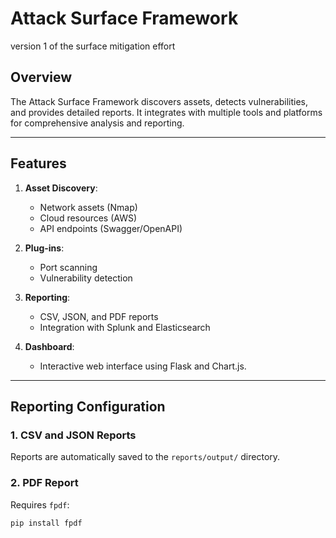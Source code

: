 # Attack Surface Framework
version 1 of the surface mitigation effort


## Overview
The Attack Surface Framework discovers assets, detects vulnerabilities, and provides detailed reports. It integrates with multiple tools and platforms for comprehensive analysis and reporting.

---

## Features
1. **Asset Discovery**:
   - Network assets (Nmap)
   - Cloud resources (AWS)
   - API endpoints (Swagger/OpenAPI)

2. **Plug-ins**:
   - Port scanning
   - Vulnerability detection

3. **Reporting**:
   - CSV, JSON, and PDF reports
   - Integration with Splunk and Elasticsearch

4. **Dashboard**:
   - Interactive web interface using Flask and Chart.js.

---

## Reporting Configuration

### 1. CSV and JSON Reports
Reports are automatically saved to the `reports/output/` directory.

### 2. PDF Report
Requires `fpdf`:
```bash
pip install fpdf
